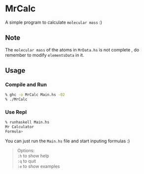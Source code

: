 # MrCalc

A simple program to calculate `molecular mass` :)

## Note

The `molecular mass` of the atoms in `MrData.hs` is not complete
, do remember to modify `elementsData` in it.

## Usage

### Compile and Run

``` sh
% ghc -o MrCalc Main.hs -O2
% ./MrCalc
```

### Use Repl

``` sh
% runhaskell Main.hs
Mr Calculator
Formula>
```

You can just run the `Main.hs` file and start inputing formulas :)

> Options:  
> `:h` to show help  
> `:q` to quit  
> `:e` to show examples
